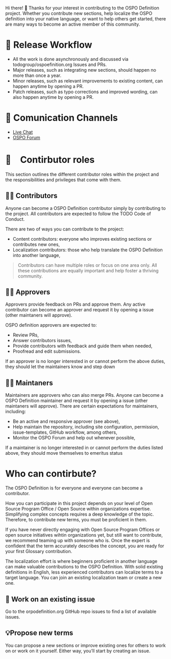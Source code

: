 Hi there! 👋 Thanks for your interest in contributing to the OSPO Definition project. Whether you contribute new sections, help localize the OSPO definition into your native language, or want to help others get started, there are many ways to become an active member of this community. 

# 📗 Release Workflow

* All the work is done asynchronously and discussed via todogroup/ospoefinition.org Issues and PRs.
* Major releases, such as integrating new sections, should happen no more than once a year.
* Minor releases, such as relevant improvements to existing content, can happen anytime by opening a PR.
* Patch releases, such as typo corrections and improved wording, can also happen anytime by opening a PR.

# 💬 Comunication Channels

* [Live Chat](https://join.slack.com/t/thetodogroup/shared_invite/zt-169ok18cz-Pi6tpVHTeW9254d1FpkLew)
* [OSPO Forum](https://github.com/todogroup/ospology/discussions)


# 🧩　Contirbutor roles

This section outlines the different contributor roles within the project and the responsibilities and privileges that come with them.

## 👩‍💻 Contributors

Anyone can become a OSPO Definition contributor simply by contributing to the project. All contributors are expected to follow the TODO Code of Conduct.

There are two of ways you can contribute to the project:

* Content contributors: everyone who improves existing sections or contributes new ones,
* Localization contributors: those who help translate the OSPO Definition into another language,

> Contributors can have multiple roles or focus on one area only. All these contributions are equally important and help foster a thriving community.


## 👩‍⚖️ Approvers

Approvers provide feedback on PRs and approve them. Any active contributor can become an approver and request it by opening a issue (other maintaners will approve).

OSPO definition approvers are expected to:

* Review PRs,
* Answer contributors issues,
* Provide contributors with feedback and guide them when needed,
* Proofread and edit submissions.

If an approver is no longer interested in or cannot perform the above duties, they should let the maintainers know and step down


## 🧑‍🏫 Maintaners

Maintainers are approvers who can also merge PRs. Anyone can become a OSPO Definition maintainer and request it by opening a issue (other maintaners will approve). There are certain expectations for maintainers, including:

* Be an active and responsive approver (see above),
* Help maintain the repository, including site configuration, permission, issue-templates, GitHub workflow, among others,
* Monitor the OSPO Forum and help out whenever possible,

If a maintainer is no longer interested in or cannot perform the duties listed above, they should move themselves to emeritus status

# Who can contirbute?

The OSPO Definition is for everyone and everyone can become a contributor.

How you can participate in this project depends on your level of Open Source Program Office / Open Source within organizations expertise. Simplifying complex concepts requires a deep knowledge of the topic. 
Therefore, to contribute new terms, you must be proficient in them.

If you have never directly engaging with Open Source Program Offices or open source initiatives wihtin organizations yet, but still want to contribute, we recommend teaming up with someone who is. Once the expert is confident that the term accurately describes the concept, you are ready for your first Glossary contribution.

The localization effort is where beginners proficient in another language can make valuable contributions to the OSPO Definition. With solid existing definitions in English, 
less experienced contributors can localize terms to a target language. You can join an existing localization team or create a new one.

## 🎯 Work on an existing issue

Go to the orpodefinition.org GitHub repo issues to find a list of available issues.

## 💡Propose new terms

You can propose a new sections or improve existing ones for others to work on or work on it yourself. Either way, you’ll start by creating an issue.
